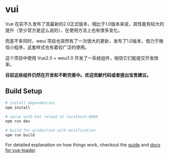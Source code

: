 # vui

Vue 在前不久发布了其最新的2.0正式版本，相比于1.0版本来说，其性能有较大的提升（至少官方是这么说的），在使用方法上也有很多变化。

而差不多同时，weui 项目也突然有了一次很大的更新，发布了1.0版本，借力于微信小程序，这套样式也有着较广泛的使用。

这个项目中使用 Vue2.0 + weui1.0 开发了一系统组件，相信它们能提交开发效率。

**目前这些组件仍然在开发和不断完善中。欢迎贡献代码或者提出宝贵建议。**

## Build Setup

``` bash
# install dependencies
npm install

# serve with hot reload at localhost:8080
npm run dev

# build for production with minification
npm run build
```

For detailed explanation on how things work, checkout the [guide](http://vuejs-templates.github.io/webpack/) and [docs for vue-loader](http://vuejs.github.io/vue-loader).
